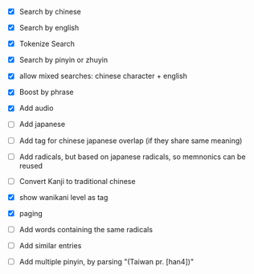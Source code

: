 
- [X] Search by chinese
- [X] Search by english
- [X] Tokenize Search
- [X] Search by pinyin or zhuyin
- [X] allow mixed searches: chinese character + english
- [X] Boost by phrase

- [X] Add audio

- [ ] Add japanese
- [ ] Add tag for chinese japanese overlap (if they share same meaning)
- [ ] Add radicals, but based on japanese radicals, so memnonics can be reused
- [ ] Convert Kanji to traditional chinese
- [X] show wanikani level as tag

- [X] paging

- [ ] Add words containing the same radicals
- [ ] Add similar entries

- [ ] Add multiple pinyin, by parsing "(Taiwan pr. [han4])"
